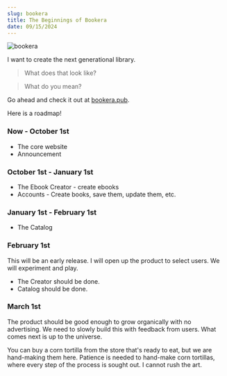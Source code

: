 ```yaml
---
slug: bookera
title: The Beginnings of Bookera
date: 09/15/2024
---
```


![bookera](/img/bookera.png)

I want to create the next generational library.

> What does that look like?

> What do you mean?

Go ahead and check it out at [bookera.pub](https://bookera.pub).

Here is a roadmap!

### Now - October 1st

- The core website
- Announcement

### October 1st - January 1st

- The Ebook Creator - create ebooks
- Accounts - Create books, save them, update them, etc.

### January 1st - February 1st

- The Catalog

### February 1st

This will be an early release. I will open up the product to select users. We will experiment and play.

- The Creator should be done.
- Catalog should be done.

### March 1st

The product should be good enough to grow organically with no advertising. We need to slowly build this with feedback from users. What comes next is up to the universe.

You can buy a corn tortilla from the store that's ready to eat, but we are hand-making them here. Patience is needed to hand-make corn tortillas, where every step of the process is sought out. I cannot rush the art.
